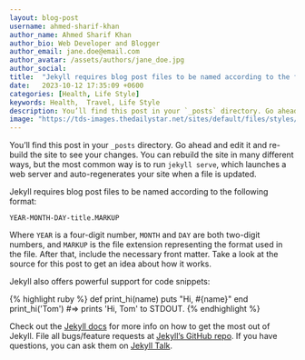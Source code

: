 ```yaml
---
layout: blog-post
username: ahmed-sharif-khan
author_name: Ahmed Sharif Khan
author_bio: Web Developer and Blogger
author_email: jane.doe@email.com
author_avatar: /assets/authors/jane_doe.jpg
author_social:
title:  "Jekyll requires blog post files to be named according to the following format:"
date:   2023-10-12 17:35:09 +0600
categories: [Health, Life Style]
keywords: Health,  Travel, Life Style
description: You’ll find this post in your `_posts` directory. Go ahead and edit it and re-build the site to see your changes
image: "https://tds-images.thedailystar.net/sites/default/files/styles/very_big_201/public/images/2023/10/03/default_loans_hit_all-time_high_in_bangladesh_0.png"
---
```

You’ll find this post in your `_posts` directory. Go ahead and edit it and re-build the site to see your changes. You can rebuild the site in many different ways, but the most common way is to run `jekyll serve`, which launches a web server and auto-regenerates your site when a file is updated.

Jekyll requires blog post files to be named according to the following format:

`YEAR-MONTH-DAY-title.MARKUP`

Where `YEAR` is a four-digit number, `MONTH` and `DAY` are both two-digit numbers, and `MARKUP` is the file extension representing the format used in the file. After that, include the necessary front matter. Take a look at the source for this post to get an idea about how it works.

Jekyll also offers powerful support for code snippets:

{% highlight ruby %}
def print_hi(name)
  puts "Hi, #{name}"
end
print_hi('Tom')
#=> prints 'Hi, Tom' to STDOUT.
{% endhighlight %}

Check out the [Jekyll docs][jekyll-docs] for more info on how to get the most out of Jekyll. File all bugs/feature requests at [Jekyll’s GitHub repo][jekyll-gh]. If you have questions, you can ask them on [Jekyll Talk][jekyll-talk].

[jekyll-docs]: https://jekyllrb.com/docs/home
[jekyll-gh]:   https://github.com/jekyll/jekyll
[jekyll-talk]: https://talk.jekyllrb.com/
